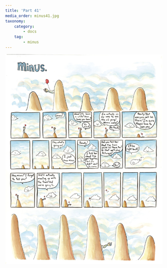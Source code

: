 ```yaml
---
title: 'Part 41'
media_order: minus41.jpg
taxonomy:
    category:
        - docs
    tag:
        - minus
---
```


![](minus41.jpg)